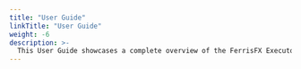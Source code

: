 ```yaml
---
title: "User Guide"
linkTitle: "User Guide"
weight: -6
description: >-
  This User Guide showcases a complete overview of the FerrisFX Executor Framework. Working along typical patterns for engineers working with the Ferris Data Platform.
---
```



